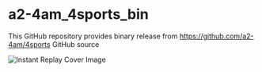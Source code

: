 # a2-4am_4sports_bin
This GitHub repository provides binary release from https://github.com/a2-4am/4sports GitHub source

![Instant Replay Cover Image](https://github.com/user-attachments/assets/1edc31f9-6159-44b8-9ca2-1031da5127a0)

